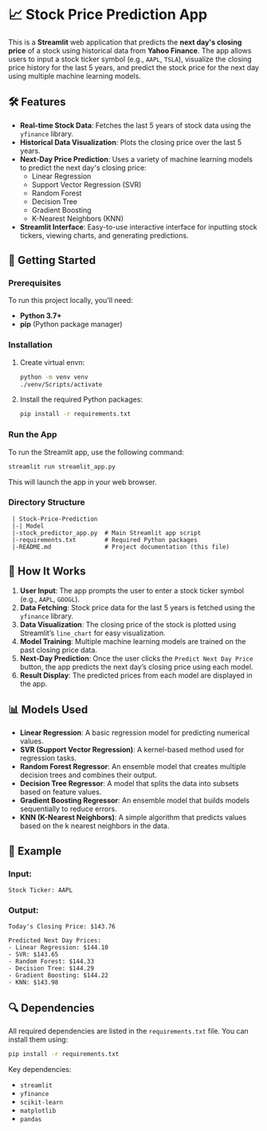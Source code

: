 # 📈 Stock Price Prediction App

This is a **Streamlit** web application that predicts the **next day's closing price** of a stock using historical data from **Yahoo Finance**. The app allows users to input a stock ticker symbol (e.g., `AAPL`, `TSLA`), visualize the closing price history for the last 5 years, and predict the stock price for the next day using multiple machine learning models.

## 🛠 Features

- **Real-time Stock Data**: Fetches the last 5 years of stock data using the `yfinance` library.
- **Historical Data Visualization**: Plots the closing price over the last 5 years.
- **Next-Day Price Prediction**: Uses a variety of machine learning models to predict the next day's closing price:
  - Linear Regression
  - Support Vector Regression (SVR)
  - Random Forest
  - Decision Tree
  - Gradient Boosting
  - K-Nearest Neighbors (KNN)
- **Streamlit Interface**: Easy-to-use interactive interface for inputting stock tickers, viewing charts, and generating predictions.

## 🚀 Getting Started

### Prerequisites

To run this project locally, you'll need:

- **Python 3.7+**
- **pip** (Python package manager)

### Installation

1. Create virtual envn:
    ```bash
    python -m venv venv
    ./venv/Scripts/activate
    ```

2. Install the required Python packages:
    ```bash
    pip install -r requirements.txt
    ```

### Run the App

To run the Streamlit app, use the following command:

```bash
streamlit run streamlit_app.py
```

This will launch the app in your web browser.

### Directory Structure

```
 | Stock-Price-Prediction
 |-| Model 
 |-stock_predictor_app.py  # Main Streamlit app script
 |-requirements.txt        # Required Python packages
 |-README.md               # Project documentation (this file)
```

## 🔧 How It Works

1. **User Input**: The app prompts the user to enter a stock ticker symbol (e.g., `AAPL`, `GOOGL`).
2. **Data Fetching**: Stock price data for the last 5 years is fetched using the `yfinance` library.
3. **Data Visualization**: The closing price of the stock is plotted using Streamlit’s `line_chart` for easy visualization.
4. **Model Training**: Multiple machine learning models are trained on the past closing price data.
5. **Next-Day Prediction**: Once the user clicks the `Predict Next Day Price` button, the app predicts the next day’s closing price using each model.
6. **Result Display**: The predicted prices from each model are displayed in the app.

## 📊 Models Used

- **Linear Regression**: A basic regression model for predicting numerical values.
- **SVR (Support Vector Regression)**: A kernel-based method used for regression tasks.
- **Random Forest Regressor**: An ensemble model that creates multiple decision trees and combines their output.
- **Decision Tree Regressor**: A model that splits the data into subsets based on feature values.
- **Gradient Boosting Regressor**: An ensemble model that builds models sequentially to reduce errors.
- **KNN (K-Nearest Neighbors)**: A simple algorithm that predicts values based on the k nearest neighbors in the data.


## 🧪 Example

### Input:
```plaintext
Stock Ticker: AAPL
```

### Output:
```plaintext
Today's Closing Price: $143.76

Predicted Next Day Prices:
- Linear Regression: $144.10
- SVR: $143.65
- Random Forest: $144.33
- Decision Tree: $144.29
- Gradient Boosting: $144.22
- KNN: $143.98
```

## 🔍 Dependencies

All required dependencies are listed in the `requirements.txt` file. You can install them using:

```bash
pip install -r requirements.txt
```

Key dependencies:
- `streamlit`
- `yfinance`
- `scikit-learn`
- `matplotlib`
- `pandas`

